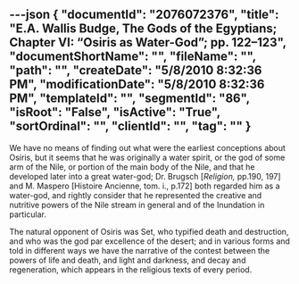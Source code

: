 ---json
{
  "documentId": "2076072376",
  "title": "E.A. Wallis Budge, The Gods of the Egyptians; Chapter VI: “Osiris as Water-God”; pp. 122–123",
  "documentShortName": "",
  "fileName": "",
  "path": "",
  "createDate": "5/8/2010 8:32:36 PM",
  "modificationDate": "5/8/2010 8:32:36 PM",
  "templateId": "",
  "segmentId": "86",
  "isRoot": "False",
  "isActive": "True",
  "sortOrdinal": "",
  "clientId": "",
  "tag": ""
}
---

We have no means of finding out what were the earliest conceptions about Osiris, but it seems that he was originally a water spirit, or the god of some arm of the Nile, or portion of the main body of the Nile, and that he developed later into a great water-god; Dr. Brugsch [*Religion,* pp.190, 197] and M. Maspero [Histoire Ancienne, tom. i., p.172] both regarded him as a water-god, and rightly consider that he represented the creative and nutritive powers of the Nile stream in general and of the Inundation in particular.

The natural opponent of Osiris was Set, who typified death and destruction, and who was the god par excellence of the desert; and in various forms and told in different ways we have the narrative of the contest between the powers of life and death, and light and darkness, and decay and regeneration, which appears in the religious texts of every period.
